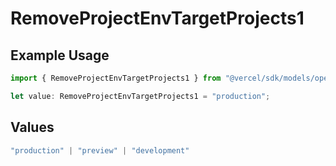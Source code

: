 # RemoveProjectEnvTargetProjects1

## Example Usage

```typescript
import { RemoveProjectEnvTargetProjects1 } from "@vercel/sdk/models/operations/removeprojectenv.js";

let value: RemoveProjectEnvTargetProjects1 = "production";
```

## Values

```typescript
"production" | "preview" | "development"
```